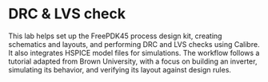 # DRC & LVS check
This lab helps set up the FreePDK45 process design kit, creating schematics and layouts, and performing DRC and LVS checks using Calibre. It also integrates HSPICE model files for simulations. The workflow follows a tutorial adapted from Brown University, with a focus on building an inverter, simulating its behavior, and verifying its layout against design rules.
